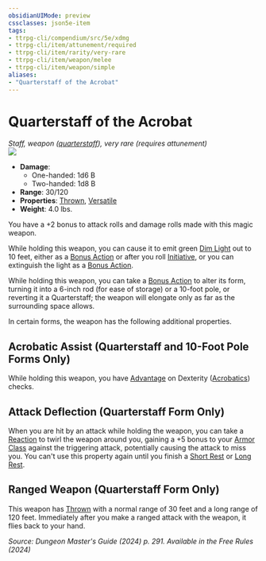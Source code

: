 ```yaml
---
obsidianUIMode: preview
cssclasses: json5e-item
tags:
- ttrpg-cli/compendium/src/5e/xdmg
- ttrpg-cli/item/attunement/required
- ttrpg-cli/item/rarity/very-rare
- ttrpg-cli/item/weapon/melee
- ttrpg-cli/item/weapon/simple
aliases: 
- "Quarterstaff of the Acrobat"
---
```

# Quarterstaff of the Acrobat
*Staff, weapon ([quarterstaff](Mechanics/items/quarterstaff-xphb.md)), very rare (requires attunement)*  
![](Mechanics/items/img/quarterstaff-of-the-acrobat.webp#right)

- **Damage**:
  - One-handed: 1d6 B
  - Two-handed: 1d8 B
- **Range**: 30/120
- **Properties**: [Thrown](Mechanics/rules/item-properties.md#Thrown), [Versatile](Mechanics/rules/item-properties.md#Versatile)
- **Weight**: 4.0 lbs.

You have a +2 bonus to attack rolls and damage rolls made with this magic weapon.

While holding this weapon, you can cause it to emit green [Dim Light](Mechanics/rules/variant-rules/dim-light-xphb.md) out to 10 feet, either as a [Bonus Action](Mechanics/rules/variant-rules/bonus-action-xphb.md) or after you roll [Initiative](Mechanics/rules/variant-rules/initiative-xphb.md), or you can extinguish the light as a [Bonus Action](Mechanics/rules/variant-rules/bonus-action-xphb.md).

While holding this weapon, you can take a [Bonus Action](Mechanics/rules/variant-rules/bonus-action-xphb.md) to alter its form, turning it into a 6-inch rod (for ease of storage) or a 10-foot pole, or reverting it a Quarterstaff; the weapon will elongate only as far as the surrounding space allows.

In certain forms, the weapon has the following additional properties.

## Acrobatic Assist (Quarterstaff and 10-Foot Pole Forms Only)

While holding this weapon, you have [Advantage](Mechanics/rules/variant-rules/advantage-xphb.md) on Dexterity ([Acrobatics](Mechanics/rules/skills.md#Acrobatics)) checks.

## Attack Deflection (Quarterstaff Form Only)

When you are hit by an attack while holding the weapon, you can take a [Reaction](Mechanics/rules/variant-rules/reaction-xphb.md) to twirl the weapon around you, gaining a +5 bonus to your [Armor Class](Mechanics/rules/variant-rules/armor-class-xphb.md) against the triggering attack, potentially causing the attack to miss you. You can't use this property again until you finish a [Short Rest](Mechanics/rules/variant-rules/short-rest-xphb.md) or [Long Rest](Mechanics/rules/variant-rules/long-rest-xphb.md).

## Ranged Weapon (Quarterstaff Form Only)

This weapon has [Thrown](Mechanics/rules/item-properties.md#Thrown) with a normal range of 30 feet and a long range of 120 feet. Immediately after you make a ranged attack with the weapon, it flies back to your hand.

*Source: Dungeon Master's Guide (2024) p. 291. Available in the Free Rules (2024)*